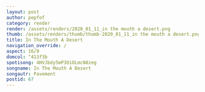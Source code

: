 ```yaml
---
layout: post
author: pepfof
category: render
render: /assets/renders/2020_01_11_in the mouth a desert.png
thumb: /assets/renders/thumb/thumb-2020_01_11_in the mouth a desert.png
title: In The Mouth A Desert
navigation_override: /
aspect: 16/9
domcol: ^413f3b
spotisong: 4HVJbdy5mP3OiOLmcN8zeg
songname: In The Mouth A Desert
songautr: Pavement
postid: 67
---
```


<!--USER BEGIN 1-->

<!--USER END 1-->

<!--more-->
<!--USER BEGIN 2-->

<!--USER END 2-->

